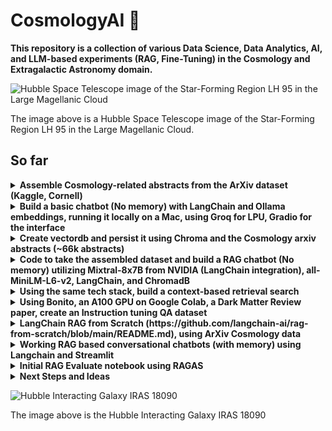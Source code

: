# CosmologyAI 🌠

**This repository is a collection of various Data Science, Data Analytics, AI, and LLM-based experiments (RAG, Fine-Tuning) in the Cosmology and Extragalactic Astronomy domain.**

![Hubble Space Telescope image of the Star-Forming Region LH 95 in the Large Magellanic Cloud](https://github.com/panchambanerjee/CosmologyAI/assets/17071658/898bbfe5-d873-422f-8ca5-7bd4f3ff2b5c)

The image above is a Hubble Space Telescope image of the Star-Forming Region LH 95 in the Large Magellanic Cloud.

## So far

<details>
  
<summary><b>Assemble Cosmology-related abstracts from the ArXiv dataset (Kaggle, Cornell)</b></summary>

- Notebook and script (`get_cosmo_data_from_arxiv.*`) uploaded to `arxiv_project/code`.

</details>

<details>
  
<summary><b>Build a basic chatbot (No memory) with LangChain and Ollama embeddings, running it locally on a Mac, using Groq for LPU, Gradio for the interface</b></summary>

  - Notebook and script (`chatbot_cmb_basic.*`) uploaded to `cmb_rag/code`. Relevant CMB review papers are in `cmb_rag/cmb_data`.

  ![Screenshot of RAG QA](https://github.com/panchambanerjee/CosmologyAI/assets/17071658/1af04401-2d21-4cc4-a279-78e00c11566e)

  The above is a screenshot of the RAG QA (using Gradio)

</details>

<details>
  
<summary><b>Create vectordb and persist it using Chroma and the Cosmology arxiv abstracts (~66k abstracts)</b></summary>

- Notebook and script (`create_cosmo_vectordb.*`) uploaded to `arxiv_project/code`.

</details>

<details>
  
<summary><b>Code to take the assembled dataset and build a RAG chatbot (No memory) utilizing Mixtral-8x7B from NVIDIA (LangChain integration), all-MiniLM-L6-v2, LangChain, and ChromadB</b></summary>

 - Notebook and script (`create_cosmo_vectordb.*`) uploaded to `arxiv_project/code`.
 
  <img width="707" alt="Screenshot 2024-04-07 at 12 45 13 PM" src="https://github.com/panchambanerjee/CosmologyAI/assets/17071658/77e42b73-5a50-460c-8f04-3d56fefa3b67">

  The image above is a screenshot of the Mixtral chatbot (No memory)

</details>

<details>
  
<summary><b>Using the same tech stack, build a context-based retrieval search</b></summary>

 - Notebook and script (`create_cosmo_vectordb.*`) uploaded to `arxiv_project/code`.

  <img width="707" alt="Screenshot 2024-04-07 at 12 45 13 PM" src="https://github.com/panchambanerjee/CosmologyAI/assets/17071658/875520d0-aba8-4116-a620-933b9c8d9df4">

  The above is a screenshot of the Semantic search results.

</details>

<details>
  
<summary><b>Using Bonito, an A100 GPU on Google Colab, a Dark Matter Review paper, create an Instruction tuning QA dataset</b></summary>

 - Notebook and script (`Instruction_Dataset_Synth_bonito_Dark_Matter_Review.ipynb`) uploaded to `miscellaneous/code`. The Dataset is available on HuggingFace Hub: delayedkarma/dark_matter_instruction_qa.

  ![Screenshot of Questions and Answers generated](https://github.com/panchambanerjee/CosmologyAI/assets/17071658/a1a113e6-5a81-47c2-8577-6f7b7febf968)

  The above is a screenshot of the generated dataset

</details>

<details>
  
<summary><b>LangChain RAG from Scratch (https://github.com/langchain-ai/rag-from-scratch/blob/main/README.md), using ArXiv Cosmology data</b></summary>

* First notebook (Overview) uploaded to langchain_astro_rag
* Second notebook (Multi-Query, RAG-Fusion, Decomposition, Step-back Prompting, HyDE) uploaded to langchain_astro_rag
* Third notebook (Logical and Semantic Routing, Query Structuring for Metadata filters) uploaded to langchain_astro_rag

</details>

<details>
  
<summary><b>Working RAG based conversational chatbots (with memory) using Langchain and Streamlit</b></summary>

  - Uploaded v1, v2 and v3 of the scripts to chatbots/code

   <img width="707" src="https://github.com/panchambanerjee/CosmologyAI/assets/17071658/a87b86fa-7881-4bfb-af55-917bba11efe0">

  The above is a screenshot of the current working version of the astro_v3.. chatbot (Using Streamlit)

  Streamlit Chatbot To-Do:
  * Optimize load-time
  * Add background image
  * Make history display cleaner

</details>

<details>
  
<summary><b>Initial RAG Evaluate notebook using RAGAS</b></summary>

* Uploaded synthetic dataset for evaluation to rag_evaluate/ragas_evaluate/data
*  Uploaded v1 notebook to rag_evaluate/ragas_evaluate/code

</details>
 

<details>
<summary><b>Next Steps and Ideas</b></summary>

* Use Bonito, make instruction-tuned dataset to evaluate RAG application.
* Evaluate RAG application using RAGAS.
* Explore alternative ways to evaluate RAG application.
* Visualize RAG application.
* Explore fine-tuning an LLM using instruction-tuned dataset.
* Evaluate fine-tuned LLM vs pre-trained.
* Explore Advanced RAG (Reranking etc) using both LangChain and LlamaIndex.
* Explore context evaluation using TruLens.
* Explore different fine-tuning methods, perhaps DPO if we can build a Cosmology preference dataset.
* Try DSPy for RAG.
* Create a proper chatbot with memory.
* Get the paper text and build datasets with that.
* Build full applications (RAG, Fine-tuning) based on full paper texts.
* Build Knowledge Graph RAGs.
* Auto-detect formulae from papers, convert them to LaTeX, and verify the correctness.
* Agents.
* Use AssemblyAI (Or some other tool) to summarize lectures, specifically Cosmology lectures (Leonard Susskind etc): https://www.youtube.com/watch?v=P-medYaqVak&list=PLvh0vlLitZ7c8Avsn6gUaWX05uD5cedO-&ab_channel=Stanford
* Evaluate RAG for several different methods, Query decomposition, Step-back Prompting, RAG-Fusion etcetera

</details>


![Hubble Interacting Galaxy IRAS 18090](https://github.com/panchambanerjee/CosmologyAI/assets/17071658/051e789b-8989-4589-b5e0-46bafb086650)

The image above is the Hubble Interacting Galaxy IRAS 18090

